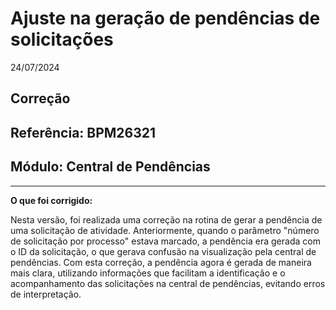 # Ajuste na geração de pendências de solicitações
24/07/2024
## Correção
## Referência: BPM26321
## Módulo: Central de Pendências
***

**O que foi corrigido:**

Nesta versão, foi realizada uma correção na rotina de gerar a pendência de uma solicitação de atividade. Anteriormente, quando o parâmetro "número de solicitação por processo" estava marcado, a pendência era gerada com o ID da solicitação, o que gerava confusão na visualização pela central de pendências. Com esta correção, a pendência agora é gerada de maneira mais clara, utilizando informações que facilitam a identificação e o acompanhamento das solicitações na central de pendências, evitando erros de interpretação.